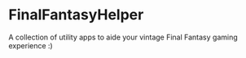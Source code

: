 # FinalFantasyHelper
A collection of utility apps to aide your vintage Final Fantasy gaming experience :)
